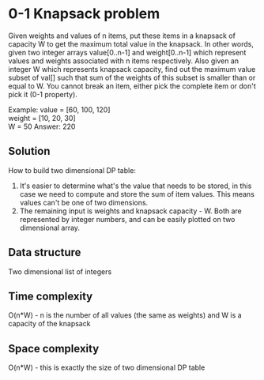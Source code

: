 # 0-1 Knapsack problem
Given weights and values of n items, put these items in a knapsack of capacity W to get the maximum total value in the knapsack. In other words, given two integer arrays value[0..n-1] and weight[0..n-1] which represent values and weights associated with n items respectively. Also given an integer W which represents knapsack capacity, find out the maximum value subset of val[] such that sum of the weights of this subset is smaller than or equal to W. You cannot break an item, either pick the complete item or don't pick it (0-1 property).

Example:
value = [60, 100, 120]  
weight = [10, 20, 30]  
W = 50
Answer: 220

## Solution
How to build two dimensional DP table:
1) It's easier to determine what's the value that needs to be stored, in this case we need to compute and store the sum of item values. This means values can't be one of two dimensions.
2) The remaining input is weights and knapsack capacity - W. Both are represented by integer numbers, and can be easily plotted on two dimensional array.


## Data structure
Two dimensional list of integers

## Time complexity
O(n*W) - n is the number of all values (the same as weights) and W is a capacity of the knapsack

## Space complexity
O(n*W) - this is exactly the size of two dimensional DP table